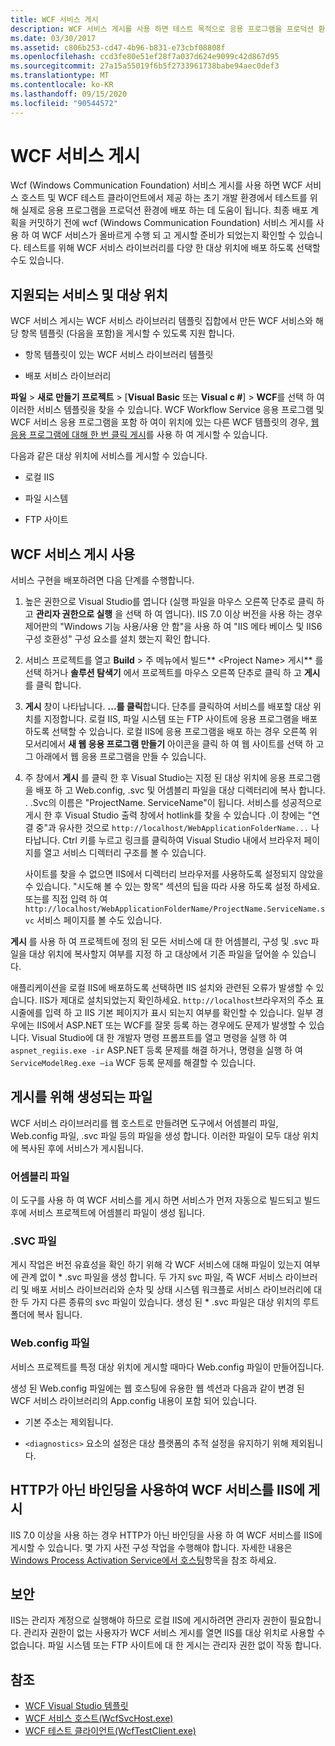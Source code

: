 ```yaml
---
title: WCF 서비스 게시
description: WCF 서비스 게시를 사용 하면 테스트 목적으로 응용 프로그램을 프로덕션 환경에 배포할 수 있습니다.
ms.date: 03/30/2017
ms.assetid: c806b253-cd47-4b96-b831-e73cbf08808f
ms.openlocfilehash: ccd3fe80e51ef28f7a037d624e9099c42d867d95
ms.sourcegitcommit: 27a15a55019f6b5f2733961738babe94aec0def3
ms.translationtype: MT
ms.contentlocale: ko-KR
ms.lasthandoff: 09/15/2020
ms.locfileid: "90544572"
---
```

# <a name="wcf-service-publishing"></a>WCF 서비스 게시

Wcf (Windows Communication Foundation) 서비스 게시를 사용 하면 WCF 서비스 호스트 및 WCF 테스트 클라이언트에서 제공 하는 초기 개발 환경에서 테스트를 위해 실제로 응용 프로그램을 프로덕션 환경에 배포 하는 데 도움이 됩니다. 최종 배포 계획을 커밋하기 전에 wcf (Windows Communication Foundation) 서비스 게시를 사용 하 여 WCF 서비스가 올바르게 수행 되 고 게시할 준비가 되었는지 확인할 수 있습니다. 테스트를 위해 WCF 서비스 라이브러리를 다양 한 대상 위치에 배포 하도록 선택할 수도 있습니다.

## <a name="supported-services-and-target-locations"></a>지원되는 서비스 및 대상 위치

WCF 서비스 게시는 WCF 서비스 라이브러리 템플릿 집합에서 만든 WCF 서비스와 해당 항목 템플릿 (다음을 포함)을 게시할 수 있도록 지원 합니다.

- 항목 템플릿이 있는 WCF 서비스 라이브러리 템플릿

- 배포 서비스 라이브러리

**파일**  >  **새로 만들기 프로젝트** > [**Visual Basic** 또는 **Visual c #**] > **WCF**를 선택 하 여 이러한 서비스 템플릿을 찾을 수 있습니다. WCF Workflow Service 응용 프로그램 및 WCF 서비스 응용 프로그램을 포함 하 여이 위치에 있는 다른 WCF 템플릿의 경우, [웹 응용 프로그램에 대해 한 번 클릭 게시](/previous-versions/aspnet/dd465337(v=vs.110))를 사용 하 여 게시할 수 있습니다.

다음과 같은 대상 위치에 서비스를 게시할 수 있습니다.

- 로컬 IIS

- 파일 시스템

- FTP 사이트

## <a name="using-wcf-service-publishing"></a>WCF 서비스 게시 사용

서비스 구현을 배포하려면 다음 단계를 수행합니다.

1. 높은 권한으로 Visual Studio를 엽니다 (실행 파일을 마우스 오른쪽 단추로 클릭 하 고 **관리자 권한으로 실행** 을 선택 하 여 엽니다).  IIS 7.0 이상 버전을 사용 하는 경우 제어판의 "Windows 기능 사용/사용 안 함"을 사용 하 여 "IIS 메타 베이스 및 IIS6 구성 호환성" 구성 요소를 설치 했는지 확인 합니다.

2. 서비스 프로젝트를 열고 **Build**  >  주 메뉴에서 빌드** \<Project Name> 게시** 를 선택 하거나 **솔루션 탐색기** 에서 프로젝트를 마우스 오른쪽 단추로 클릭 하 고 **게시**를 클릭 합니다.

3. **게시** 창이 나타납니다. **...를 클릭**합니다. 단추를 클릭하여 서비스를 배포할 대상 위치를 지정합니다. 로컬 IIS, 파일 시스템 또는 FTP 사이트에 응용 프로그램을 배포 하도록 선택할 수 있습니다. 로컬 IIS에 응용 프로그램을 배포 하는 경우 오른쪽 위 모서리에서 **새 웹 응용 프로그램 만들기** 아이콘을 클릭 하 여 웹 사이트를 선택 하 고 그 아래에서 웹 응용 프로그램을 만들 수 있습니다.

4. 주 창에서 **게시** 를 클릭 한 후 Visual Studio는 지정 된 대상 위치에 응용 프로그램을 배포 하 고 Web.config, .svc 및 어셈블리 파일을 대상 디렉터리에 복사 합니다. . .Svc의 이름은 "ProjectName. ServiceName"이 됩니다. 서비스를 성공적으로 게시 한 후 Visual Studio 출력 창에서 hotlink를 찾을 수 있습니다 .이 창에는 "연결 중"과 유사한 것으로 `http://localhost/WebApplicationFolderName...` 나타납니다. Ctrl 키를 누르고 링크를 클릭하여 Visual Studio 내에서 브라우저 페이지를 열고 서비스 디렉터리 구조를 볼 수 있습니다.

     사이트를 찾을 수 없으면 IIS에서 디렉터리 브라우저를 사용하도록 설정되지 않았을 수 있습니다. "시도해 볼 수 있는 항목" 섹션의 팁을 따라 사용 하도록 설정 하세요. 또는를 직접 입력 하 여 `http://localhost/WebApplicationFolderName/ProjectName.ServiceName.svc` 서비스 페이지를 볼 수도 있습니다.

**게시** 를 사용 하 여 프로젝트에 정의 된 모든 서비스에 대 한 어셈블리, 구성 및 .svc 파일을 대상 위치에 복사할지 여부를 지정 하 고 대상에서 기존 파일을 덮어쓸 수 있습니다.

애플리케이션을 로컬 IIS에 배포하도록 선택하면 IIS 설치와 관련된 오류가 발생할 수 있습니다. IIS가 제대로 설치되었는지 확인하세요. `http://localhost`브라우저의 주소 표시줄에를 입력 하 고 IIS 기본 페이지가 표시 되는지 여부를 확인할 수 있습니다. 일부 경우에는 IIS에서 ASP.NET 또는 WCF를 잘못 등록 하는 경우에도 문제가 발생할 수 있습니다. Visual Studio에 대 한 개발자 명령 프롬프트를 열고 명령을 실행 하 여 `aspnet_regiis.exe -ir` ASP.NET 등록 문제를 해결 하거나, 명령을 실행 하 여 `ServiceModelReg.exe –ia` WCF 등록 문제를 해결할 수 있습니다.

## <a name="files-generated-for-publishing"></a>게시를 위해 생성되는 파일
 WCF 서비스 라이브러리를 웹 호스트로 만들려면 도구에서 어셈블리 파일, Web.config 파일, .svc 파일 등의 파일을 생성 합니다. 이러한 파일이 모두 대상 위치에 복사된 후에 서비스가 게시됩니다.

### <a name="assembly-files"></a>어셈블리 파일
 이 도구를 사용 하 여 WCF 서비스를 게시 하면 서비스가 먼저 자동으로 빌드되고 빌드 후에 서비스 프로젝트에 어셈블리 파일이 생성 됩니다.

### <a name="svc-file"></a>.SVC 파일
 게시 작업은 버전 유효성을 확인 하기 위해 각 WCF 서비스에 대해 파일이 있는지 여부에 관계 없이 * .svc 파일을 생성 합니다. 두 가지 svc 파일, 즉 WCF 서비스 라이브러리 및 배포 서비스 라이브러리와 순차 및 상태 시스템 워크플로 서비스 라이브러리에 대 한 두 가지 다른 종류의 svc 파일이 있습니다. 생성 된 \* .svc 파일은 대상 위치의 루트 폴더에 복사 됩니다.

### <a name="webconfig-file"></a>Web.config 파일
 서비스 프로젝트를 특정 대상 위치에 게시할 때마다 Web.config 파일이 만들어집니다.

 생성 된 Web.config 파일에는 웹 호스팅에 유용한 웹 섹션과 다음과 같이 변경 된 WCF 서비스 라이브러리의 App.config 내용이 포함 되어 있습니다.

- 기본 주소는 제외됩니다.

- `<diagnostics>` 요소의 설정은 대상 플랫폼의 추적 설정을 유지하기 위해 제외됩니다.

## <a name="publishing-wcf-services-with-non-http-bindings-to-iis"></a>HTTP가 아닌 바인딩을 사용하여 WCF 서비스를 IIS에 게시
 IIS 7.0 이상을 사용 하는 경우 HTTP가 아닌 바인딩을 사용 하 여 WCF 서비스를 IIS에 게시할 수 있습니다. 몇 가지 사전 구성 작업을 수행해야 합니다. 자세한 내용은  [Windows Process Activation Service에서 호스팅](./feature-details/hosting-in-windows-process-activation-service.md)항목을 참조 하세요.

## <a name="security"></a>보안
 IIS는 관리자 계정으로 실행해야 하므로 로컬 IIS에 게시하려면 관리자 권한이 필요합니다. 관리자 권한이 없는 사용자가 WCF 서비스 게시를 열면 IIS를 대상 위치로 사용할 수 없습니다. 파일 시스템 또는 FTP 사이트에 대 한 게시는 관리자 권한 없이 작동 합니다.

## <a name="see-also"></a>참조

- [WCF Visual Studio 템플릿](wcf-vs-templates.md)
- [WCF 서비스 호스트(WcfSvcHost.exe)](wcf-service-host-wcfsvchost-exe.md)
- [WCF 테스트 클라이언트(WcfTestClient.exe)](wcf-test-client-wcftestclient-exe.md)
